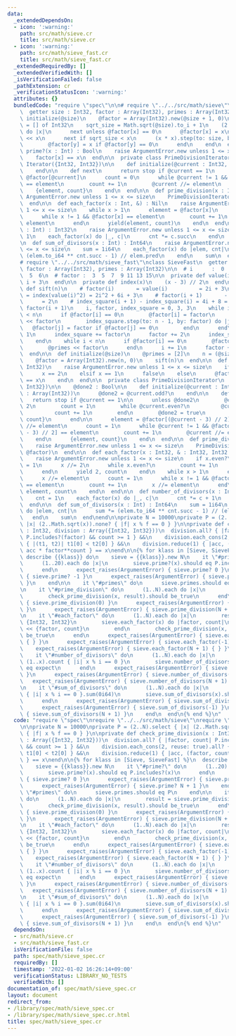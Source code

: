 ```yaml
---
data:
  _extendedDependsOn:
  - icon: ':warning:'
    path: src/math/sieve.cr
    title: src/math/sieve.cr
  - icon: ':warning:'
    path: src/math/sieve_fast.cr
    title: src/math/sieve_fast.cr
  _extendedRequiredBy: []
  _extendedVerifiedWith: []
  _isVerificationFailed: false
  _pathExtension: cr
  _verificationStatusIcon: ':warning:'
  attributes: {}
  bundledCode: "require \"spec\"\n\n# require \"../../src/math/sieve\"\nclass Sieve\n\
    \  getter size : Int32, factor : Array(Int32), primes : Array(Int32)\n\n  def\
    \ initialize(@size)\n    @factor = Array(Int32).new(@size + 1, 0)\n    @primes\
    \ = [] of Int32\n    sqrt_size = Math.sqrt(@size).to_i + 1\n    (2..size).each\
    \ do |x|\n      next unless @factor[x] == 0\n      @factor[x] = x\n      @primes\
    \ << x\n      next if sqrt_size < x\n      (x * x).step(to: size, by: x) do |y|\n\
    \        @factor[y] = x if @factor[y] == 0\n      end\n    end\n  end\n\n  def\
    \ prime?(x : Int) : Bool\n    raise ArgumentError.new unless 1 <= x <= size\n\
    \    factor[x] == x\n  end\n\n  private class PrimeDivisionIterator\n    include\
    \ Iterator({Int32, Int32})\n\n    def initialize(@current : Int32, @factor : Array(Int32))\n\
    \    end\n\n    def next\n      return stop if @current == 1\n      element =\
    \ @factor[@current]\n      count = 0\n      while @current != 1 && @factor[@current]\
    \ == element\n        count += 1\n        @current //= element\n      end\n  \
    \    {element, count}\n    end\n  end\n\n  def prime_division(x : Int)\n    raise\
    \ ArgumentError.new unless 1 <= x <= size\n    PrimeDivisionIterator.new(x, factor)\n\
    \  end\n\n  def each_factor(x : Int, &) : Nil\n    raise ArgumentError.new unless\
    \ 1 <= x <= size\n    while x > 1\n      element = @factor[x]\n      count = 0\n\
    \      while x != 1 && @factor[x] == element\n        count += 1\n        x //=\
    \ element\n      end\n      yield(element, count)\n    end\n  end\n\n  def number_of_divisors(x\
    \ : Int) : Int32\n    raise ArgumentError.new unless 1 <= x <= size\n    cnt =\
    \ 1\n    each_factor(x) do |_, c|\n      cnt *= c.succ\n    end\n    cnt\n  end\n\
    \n  def sum_of_divisors(x : Int) : Int64\n    raise ArgumentError.new unless 1\
    \ <= x <= size\n    sum = 1i64\n    each_factor(x) do |elem, cnt|\n      sum *=\
    \ (elem.to_i64 ** cnt.succ - 1) // elem.pred\n    end\n    sum\n  end\nend\n\n\
    # require \"../../src/math/sieve_fast\"\nclass SieveFast\n  getter size : Int32,\
    \ factor : Array(Int32), primes : Array(Int32)\n\n  # i      :  0  1  2  3  4\
    \  5  6\n  # factor :  3  5  7  9 11 13 15\n\n  private def value(i)\n    2 *\
    \ i + 3\n  end\n\n  private def index(x)\n    (x - 3) // 2\n  end\n\n  private\
    \ def sift(n)\n    # factor(i)       = value(i)          = 2i + 3\n    # index_square(i)\
    \ = index(value(i)^2) = 2i^2 + 6i + 3\n    # factor(i + 1)       - factor(i) \
    \      = 2\n    # index_square(i + 1) - index_square(i) = 4i + 8 = factor(i) +\
    \ factor(i + 1)\n    i, factor, index_square = 0, 3, 3\n    while index_square\
    \ < n\n      if @factor[i] == 0\n        @factor[i] = factor\n        @primes\
    \ << factor\n        index_square.step(to: n - 1, by: factor) do |j|\n       \
    \   @factor[j] = factor if @factor[j] == 0\n        end\n      end\n      i +=\
    \ 1\n      index_square += factor\n      factor += 2\n      index_square += factor\n\
    \    end\n    while i < n\n      if @factor[i] == 0\n        @factor[i] = factor\n\
    \        @primes << factor\n      end\n      i += 1\n      factor += 2\n    end\n\
    \  end\n\n  def initialize(@size)\n    @primes = [2]\n    n = (@size - 1) // 2\n\
    \    @factor = Array(Int32).new(n, 0)\n    sift(n)\n  end\n\n  def prime?(x :\
    \ Int32)\n    raise ArgumentError.new unless 1 <= x <= size\n    if x.even?\n\
    \      x == 2\n    elsif x == 1\n      false\n    else\n      @factor[index(x)]\
    \ == x\n    end\n  end\n\n  private class PrimeDivisionIterator\n    include Iterator({Int32,\
    \ Int32})\n\n    @done2 : Bool\n\n    def initialize(@current : Int32, @factor\
    \ : Array(Int32))\n      @done2 = @current.odd?\n    end\n\n    def next\n   \
    \   return stop if @current == 1\n\n      unless @done2\n        @current //=\
    \ 2\n        count = 1\n        while @current.even?\n          @current //= 2\n\
    \          count += 1\n        end\n        @done2 = true\n        return {2,\
    \ count}\n      end\n\n      element = @factor[(@current - 3) // 2]\n      @current\
    \ //= element\n      count = 1\n      while @current != 1 && @factor[(@current\
    \ - 3) // 2] == element\n        count += 1\n        @current //= element\n  \
    \    end\n      {element, count}\n    end\n  end\n\n  def prime_division(x : Int32)\n\
    \    raise ArgumentError.new unless 1 <= x <= size\n    PrimeDivisionIterator.new(x,\
    \ @factor)\n  end\n\n  def each_factor(x : Int32, & : Int32, Int32 ->) : Nil\n\
    \    raise ArgumentError.new unless 1 <= x <= size\n    if x.even?\n      count\
    \ = 1\n      x //= 2\n      while x.even?\n        count += 1\n        x //= 2\n\
    \      end\n      yield 2, count\n    end\n    while x > 1\n      element = @factor[index(x)]\n\
    \      x //= element\n      count = 1\n      while x != 1 && @factor[index(x)]\
    \ == element\n        count += 1\n        x //= element\n      end\n      yield\
    \ element, count\n    end\n  end\n\n  def number_of_divisors(x : Int) : Int32\n\
    \    cnt = 1\n    each_factor(x) do |_, c|\n      cnt *= c + 1\n    end\n    cnt\n\
    \  end\n\n  def sum_of_divisors(x : Int) : Int64\n    sum = 1i64\n    each_factor(x)\
    \ do |elem, cnt|\n      sum *= (elem.to_i64 ** cnt.succ - 1) // (elem - 1)\n \
    \   end\n    sum\n  end\nend\n\nprivate N = 10000\nprivate P = (2..N).select {\
    \ |x| (2..Math.sqrt(x)).none? { |f| x % f == 0 } }\n\nprivate def check_prime_division(x\
    \ : Int32, division : Array({Int32, Int32}))\n  division.all? { |factor, count|\
    \ P.includes?(factor) && count >= 1 } &&\n    division.each_cons(2, reuse: true).all?\
    \ { |(t1, t2)| t1[0] < t2[0] } &&\n    division.reduce(1) { |acc, (factor, count)|\
    \ acc * factor**count } == x\nend\n\n{% for klass in [Sieve, SieveFast] %}\n \
    \ describe {{klass}} do\n    sieve = {{klass}}.new N\n    it \"#prime?\" do\n\
    \      (1..20).each do |x|\n        sieve.prime?(x).should eq P.includes?(x)\n\
    \      end\n      expect_raises(ArgumentError) { sieve.prime? 0 }\n      expect_raises(ArgumentError)\
    \ { sieve.prime? -1 }\n      expect_raises(ArgumentError) { sieve.prime? N + 1\
    \ }\n    end\n\n    it \"#primes\" do\n      sieve.primes.should eq P\n    end\n\
    \n    it \"#prime_division\" do\n      (1..N).each do |x|\n        result = sieve.prime_division(x).to_a\n\
    \        check_prime_division(x, result).should be_true\n      end\n      expect_raises(ArgumentError)\
    \ { sieve.prime_division(0) }\n      expect_raises(ArgumentError) { sieve.prime_division(-1)\
    \ }\n      expect_raises(ArgumentError) { sieve.prime_division(N + 1) }\n    end\n\
    \n    it \"#each_factor\" do\n      (1..N).each do |x|\n        result = [] of\
    \ {Int32, Int32}\n        sieve.each_factor(x) do |factor, count|\n          result\
    \ << {factor, count}\n        end\n        check_prime_division(x, result).should\
    \ be_true\n      end\n      expect_raises(ArgumentError) { sieve.each_factor(0)\
    \ { } }\n      expect_raises(ArgumentError) { sieve.each_factor(-1) { } }\n  \
    \    expect_raises(ArgumentError) { sieve.each_factor(N + 1) { } }\n    end\n\n\
    \    it \"#number_of_divisors\" do\n      (1..N).each do |x|\n        expect =\
    \ (1..x).count { |i| x % i == 0 }\n        sieve.number_of_divisors(x).should\
    \ eq expect\n      end\n      expect_raises(ArgumentError) { sieve.number_of_divisors(0)\
    \ }\n      expect_raises(ArgumentError) { sieve.number_of_divisors(-1) }\n   \
    \   expect_raises(ArgumentError) { sieve.number_of_divisors(N + 1) }\n    end\n\
    \n    it \"#sum_of_divisors\" do\n      (1..N).each do |x|\n        expect = (1..x).select\
    \ { |i| x % i == 0 }.sum(0i64)\n        sieve.sum_of_divisors(x).should eq expect\n\
    \      end\n      expect_raises(ArgumentError) { sieve.sum_of_divisors(0) }\n\
    \      expect_raises(ArgumentError) { sieve.sum_of_divisors(-1) }\n      expect_raises(ArgumentError)\
    \ { sieve.sum_of_divisors(N + 1) }\n    end\n  end\n{% end %}\n"
  code: "require \"spec\"\nrequire \"../../src/math/sieve\"\nrequire \"../../src/math/sieve_fast\"\
    \n\nprivate N = 10000\nprivate P = (2..N).select { |x| (2..Math.sqrt(x)).none?\
    \ { |f| x % f == 0 } }\n\nprivate def check_prime_division(x : Int32, division\
    \ : Array({Int32, Int32}))\n  division.all? { |factor, count| P.includes?(factor)\
    \ && count >= 1 } &&\n    division.each_cons(2, reuse: true).all? { |(t1, t2)|\
    \ t1[0] < t2[0] } &&\n    division.reduce(1) { |acc, (factor, count)| acc * factor**count\
    \ } == x\nend\n\n{% for klass in [Sieve, SieveFast] %}\n  describe {{klass}} do\n\
    \    sieve = {{klass}}.new N\n    it \"#prime?\" do\n      (1..20).each do |x|\n\
    \        sieve.prime?(x).should eq P.includes?(x)\n      end\n      expect_raises(ArgumentError)\
    \ { sieve.prime? 0 }\n      expect_raises(ArgumentError) { sieve.prime? -1 }\n\
    \      expect_raises(ArgumentError) { sieve.prime? N + 1 }\n    end\n\n    it\
    \ \"#primes\" do\n      sieve.primes.should eq P\n    end\n\n    it \"#prime_division\"\
    \ do\n      (1..N).each do |x|\n        result = sieve.prime_division(x).to_a\n\
    \        check_prime_division(x, result).should be_true\n      end\n      expect_raises(ArgumentError)\
    \ { sieve.prime_division(0) }\n      expect_raises(ArgumentError) { sieve.prime_division(-1)\
    \ }\n      expect_raises(ArgumentError) { sieve.prime_division(N + 1) }\n    end\n\
    \n    it \"#each_factor\" do\n      (1..N).each do |x|\n        result = [] of\
    \ {Int32, Int32}\n        sieve.each_factor(x) do |factor, count|\n          result\
    \ << {factor, count}\n        end\n        check_prime_division(x, result).should\
    \ be_true\n      end\n      expect_raises(ArgumentError) { sieve.each_factor(0)\
    \ { } }\n      expect_raises(ArgumentError) { sieve.each_factor(-1) { } }\n  \
    \    expect_raises(ArgumentError) { sieve.each_factor(N + 1) { } }\n    end\n\n\
    \    it \"#number_of_divisors\" do\n      (1..N).each do |x|\n        expect =\
    \ (1..x).count { |i| x % i == 0 }\n        sieve.number_of_divisors(x).should\
    \ eq expect\n      end\n      expect_raises(ArgumentError) { sieve.number_of_divisors(0)\
    \ }\n      expect_raises(ArgumentError) { sieve.number_of_divisors(-1) }\n   \
    \   expect_raises(ArgumentError) { sieve.number_of_divisors(N + 1) }\n    end\n\
    \n    it \"#sum_of_divisors\" do\n      (1..N).each do |x|\n        expect = (1..x).select\
    \ { |i| x % i == 0 }.sum(0i64)\n        sieve.sum_of_divisors(x).should eq expect\n\
    \      end\n      expect_raises(ArgumentError) { sieve.sum_of_divisors(0) }\n\
    \      expect_raises(ArgumentError) { sieve.sum_of_divisors(-1) }\n      expect_raises(ArgumentError)\
    \ { sieve.sum_of_divisors(N + 1) }\n    end\n  end\n{% end %}\n"
  dependsOn:
  - src/math/sieve.cr
  - src/math/sieve_fast.cr
  isVerificationFile: false
  path: spec/math/sieve_spec.cr
  requiredBy: []
  timestamp: '2022-01-02 16:26:14+09:00'
  verificationStatus: LIBRARY_NO_TESTS
  verifiedWith: []
documentation_of: spec/math/sieve_spec.cr
layout: document
redirect_from:
- /library/spec/math/sieve_spec.cr
- /library/spec/math/sieve_spec.cr.html
title: spec/math/sieve_spec.cr
---
```

